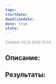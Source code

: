 ```yaml
---
tags: 
startdate: 
deadlinedate: 
done: true
state:
---
```

<span style="font-size:12px; color:#888888;">Created: 02.12.2024 15:54</span>

## Описание:


## Результаты:


